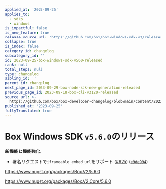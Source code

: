 ```yaml
---
applied_at: '2023-09-25'
applies_to:
  - sdks
  - windows
is_impactful: false
is_new_feature: true
release_source_url: 'https://github.com/box/box-windows-sdk-v2/releases/tag/v5.6.0'
collapse: true
is_index: false
category_id: changelog
subcategory_id: ''
id: 2023-09-25-box-windows-sdk-v560-released
rank: null
total_steps: null
type: changelog
sibling_id: ''
parent_id: changelog
next_page_id: 2023-09-29-box-node-sdk-new-generation-released
previous_page_id: 2023-09-18-box-cli-v3120-released
source_url: >-
  https://github.com/box/box-developer-changelog/blob/main/content/2023/09-25-box-windows-sdk-v560-released.md
published_at: '2023-09-25'
fullyTranslated: true
---
```

# Box Windows SDK `v5.6.0`のリリース

**新機能と機能強化:**

* 署名リクエストで`iframeable_embed_url`をサポート ([#925][1]) ([`e9de994`][2])

<https://www.nuget.org/packages/Box.V2/5.6.0>

<https://www.nuget.org/packages/Box.V2.Core/5.6.0>

[1]: https://github.com/box/box-windows-sdk-v2/issues/925

[2]: https://github.com/box/box-windows-sdk-v2/commit/e9de994cea97afcc1c3bc52ddf1cc023b9ee731c
